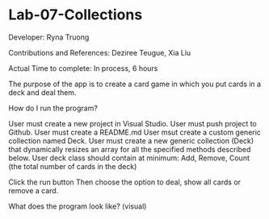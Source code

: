 # Lab-07-Collections

Developer: Ryna Truong

Contributions and References: Deziree Teugue, Xia Liu

Actual Time to complete: In process, 6 hours

The purpose of the app is to create a card game in which you put cards in a deck and deal them.

How do I run the program?

User must create a new project in Visual Studio. User must push project to Github. User must create a README.md User msut create a custom generic collection named Deck<T>. User must create a new generic collection (Deck<T>) that dynamically resizes an array for all the specified methods described below. User deck class should contain at minimum: Add, Remove, Count (the total number of cards in the deck)

Click the run button Then choose the option to deal, show all cards or remove a card.

What does the program look like? (visual) 
